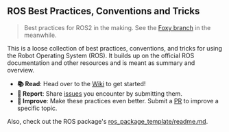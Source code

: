 ## ROS Best Practices, Conventions and Tricks

> Best practices for ROS2 in the making. See the [Foxy branch](https://github.com/leggedrobotics/ros_best_practices/tree/foxy) in the meanwhile.

This is a loose collection of best practices, conventions, and tricks for using the Robot Operating System (ROS). It builds up on the official ROS documentation and other resources and is meant as summary and overview.

- **📚 Read**: Head over to the [Wiki](https://github.com/leggedrobotics/ros_best_practices/wiki) to get started!
- **🐛 Report**: Share [issues](https://github.com/leggedrobotics/ros_best_practices/issues) you encounter by submitting them. 
- **🔧 Improve**: Make these practices even better. Submit a [PR](https://github.com/leggedrobotics/ros_best_practices/pulls) to improve a specific topic. 

Also, check out the ROS package's [ros_package_template/readme.md](ros_package_template/README.md).
